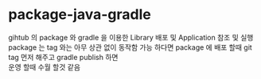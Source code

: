 # package-java-gradle
gihtub 의 package 와 gradle 을 이용한 Library 배포 및 Application 참조 및 실행
package 는 tag 와는 아무 상관 없이 동작함
가능 하다면 package 에 배포 할때 git tag 먼저 해주고 gradle publish 하면  
운영 할때 수월 할것 같음
